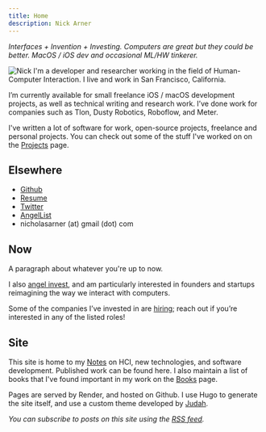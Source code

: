 ```yaml
---
title: Home
description: Nick Arner
---
```


<i> Interfaces + Invention + Investing. Computers are great but they could be better. MacOS / iOS dev and occasional ML/HW tinkerer. </i>

![Nick](/card.jpg "l-float") I'm a developer and researcher working in the field of Human-Computer Interaction.  I live and work in San Francisco, California. 

I’m currently available for small freelance iOS / macOS development projects, as well as technical writing and research work. I’ve done work for companies such as Tlon, Dusty Robotics, Roboflow, and Meter. 

I've written a lot of software for work, open-source projects, freelance and personal projects. You can check out some of the stuff I've worked on on the [Projects](/projects_and_work) page.


## Elsewhere

 - [Github](https://github.com/narner)
 - [Resume](/NFA-Resume.pdf)
 - [Twitter](https://twitter.com/nickarner)
 - [AngelList](https://wellfound.com/p/nicholas-arner)
 - nicholasarner (at) gmail (dot) com


## Now

A paragraph about whatever you're up to now.

I also [angel invest](/investing), and am particularly interested in founders and startups reimagining the way we interact with computers.

Some of the companies I’ve invested in are [hiring]([hiring](https://narner.notion.site/Nick-Arner-s-Job-Board-270bf00c8f67410881a29a2c6242ff17)); reach out if you’re interested in any of the listed roles!



## Site

This site is home to my [Notes](/notes) on HCI, new technologies, and software development. Published work can be found here. I also maintain a list of books that I've found important in my work on the [Books](/books) page.

Pages are served by Render, and hosted on Github. I use Hugo to generate the site itself, and use a custom theme developed by [Judah](https://webcraft.joodaloop.com).

<i> You can subscribe to posts on this site using the [RSS feed](/index.xml). </i>
